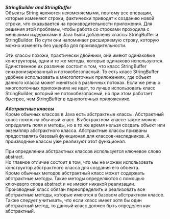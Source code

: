 ***StringBuilder and StringBuffer***  
Объекты String являются неизменяемыми, поэтому все операции, которые изменяют строки, фактически приводят к созданию новой строки, что сказывается на производительности приложения. Для решения этой проблемы, чтобы работа со строками проходила с меньшими издержками в Java были добавлены классы StringBuffer и StringBuilder. По сути они напоминает расширяемую строку, которую можно изменять без ущерба для производительности.

Эти классы похожи, практически двойники, они имеют одинаковые конструкторы, одни и те же методы, которые одинаково используются. Единственное их различие состоит в том, что класс StringBuffer синхронизированный и потокобезопасный. То есть класс StringBuffer удобнее использовать в многопоточных приложениях, где объект данного класса может меняться в различных потоках. Если же речь о многопоточных приложениях не идет, то лучше использовать класс StringBuilder, который не потокобезопасный,
но при этом работает быстрее, чем StringBuffer в однопоточных приложениях.  


***Абстрактные классы***      
Кроме обычных классов в Java есть абстрактные классы. Абстрактный класс похож на обычный класс. В абстрактном классе также можно определить поля и методы, но в то же время нельзя создать объект или экземпляр абстрактного класса. Абстрактные классы призваны предоставлять базовый функционал для классов-наследников. А производные классы уже реализуют этот функционал.

При определении абстрактных классов используется ключевое слово abstract.  
Но главное отличие состоит в том, что мы не можем использовать конструктор абстрактного класса для создания его объекта.  
Кроме обычных методов абстрактный класс может содержать абстрактные методы. Такие методы определяются с помощью ключевого слова abstract и не имеют никакой реализации.  
Производный класс обязан переопределить и реализовать все абстрактные методы, которые имеются в базовом абстрактном классе. Также следует учитывать, что если класс имеет хотя бы один абстрактный метод, то данный класс должен быть определен как абстрактный.
